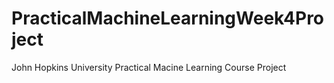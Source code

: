 # PracticalMachineLearningWeek4Project
John Hopkins University Practical Macine Learning Course Project
